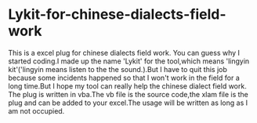 # Lykit-for-chinese-dialects-field-work
This is a excel plug for chinese dialects field work.
You can guess why I started coding.I made up the name 'Lykit' for the tool,which means 'lingyin kit'('lingyin means listen to the the sound.).But I have to quit this job because some incidents happened so that I won't work in the field for a long time.But I hope my tool can really help the chinese dialect field work.
The plug is written in vba.The vb file is the source code,the xlam file is the plug and can be added to your excel.The usage will be written as long as I am not occupied.
